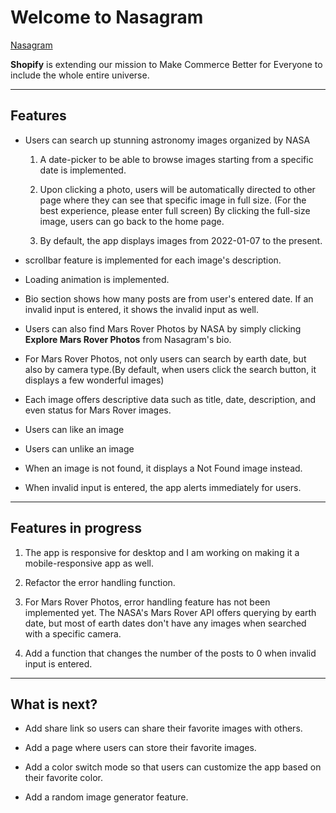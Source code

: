 # Welcome to Nasagram

[Nasagram](https://priceless-dubinsky-f10980.netlify.app/#/)

**Shopify** is extending our mission to Make Commerce Better for Everyone to include the whole entire universe.

---

## Features

- Users can search up stunning astronomy images organized by NASA

  1. A date-picker to be able to browse images starting from a specific date is implemented.

  2. Upon clicking a photo, users will be automatically directed to other page where they can see that specific image in full size. (For the best experience, please enter full screen) By clicking the full-size image, users can go back to the home page.

  3. By default, the app displays images from 2022-01-07 to the present.

- scrollbar feature is implemented for each image's description.

- Loading animation is implemented.

- Bio section shows how many posts are from user's entered date. If an invalid input is entered, it shows the invalid input as well.

- Users can also find Mars Rover Photos by NASA by simply clicking **Explore Mars Rover Photos** from Nasagram's bio.

- For Mars Rover Photos, not only users can search by earth date, but also by camera type.(By default, when users click the search button, it displays a few wonderful images)

- Each image offers descriptive data such as title, date, description, and even status for Mars Rover images.

- Users can like an image

- Users can unlike an image

- When an image is not found, it displays a Not Found image instead.

- When invalid input is entered, the app alerts immediately for users.

---

## Features in progress

1. The app is responsive for desktop and I am working on making it a mobile-responsive app as well.

2. Refactor the error handling function.

3. For Mars Rover Photos, error handling feature has not been implemented yet. The NASA's Mars Rover API offers querying by earth date, but most of earth dates don't have any images when searched with a specific camera.

4. Add a function that changes the number of the posts to 0 when invalid input is entered.

---

## What is next?

- Add share link so users can share their favorite images with others.

- Add a page where users can store their favorite images.

- Add a color switch mode so that users can customize the app based on their favorite color.

- Add a random image generator feature.
